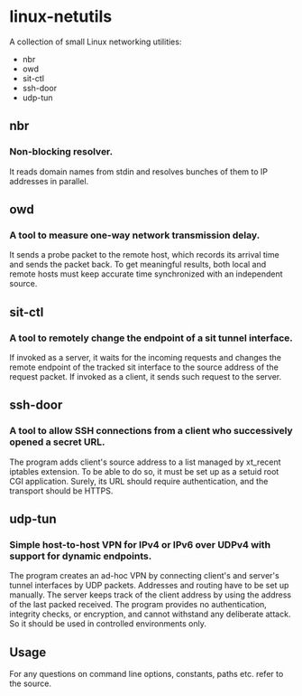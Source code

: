 # linux-netutils
A collection of small Linux networking utilities:
- nbr
- owd
- sit-ctl
- ssh-door
- udp-tun

## nbr
### Non-blocking resolver.
It reads domain names from stdin and resolves bunches of them to IP addresses in parallel.

## owd
### A tool to measure one-way network transmission delay.
It sends a probe packet to the remote host, which records its arrival time and sends the packet back. To get meaningful results, both local and remote hosts must keep accurate time synchronized with an independent source.

## sit-ctl
### A tool to remotely change the endpoint of a sit tunnel interface.
If invoked as a server, it waits for the incoming requests and changes the remote endpoint of the tracked sit interface to the source address of the request packet. If invoked as a client, it sends such request to the server.

## ssh-door
### A tool to allow SSH connections from a client who successively opened a secret URL.
The program adds client's source address to a list managed by xt_recent iptables extension. To be able to do so, it must be set up as a setuid root CGI application. Surely, its URL should require authentication, and the transport should be HTTPS.

## udp-tun
### Simple host-to-host VPN for IPv4 or IPv6 over UDPv4 with support for dynamic endpoints.
The program creates an ad-hoc VPN by connecting client's and server's tunnel interfaces by UDP packets. Addresses and routing have to be set up manually. The server keeps track of the client address by using the address of the last packed received. The program provides no authentication, integrity checks, or encryption, and cannot withstand any deliberate attack. So it should be used in controlled environments only.

## Usage
For any questions on command line options, constants, paths etc. refer to the source.
